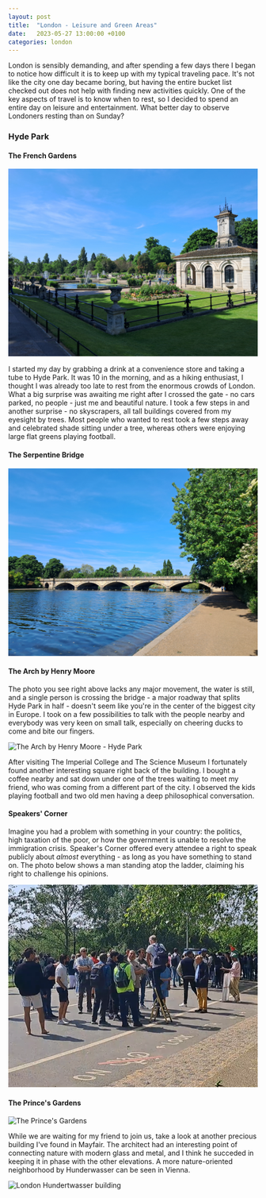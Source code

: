 ```yaml
---
layout: post
title:  "London - Leisure and Green Areas"
date:   2023-05-27 13:00:00 +0100
categories: london
---
```


London is sensibly demanding, and after spending a few days there I began to notice how difficult it is to keep up with my typical traveling pace. It's not like the city one day became boring, but having the entire bucket list checked out does not help with finding new activities quickly. One of the key aspects of travel is to know when to rest, so I decided to spend an entire day on leisure and entertainment. What better day to observe Londoners resting than on Sunday?

### Hyde Park

#### The French Gardens

<img src="/assets/images/london_leisure_and_green_areas/the_french_gardens.jpg" alt="The French Gardens." width="800"/> 

I started my day by grabbing a drink at a convenience store and taking a tube to Hyde Park. It was 10 in the morning, and as a hiking enthusiast, I thought I was already too late to rest from the enormous crowds of London. What a big surprise was awaiting me right after I crossed the gate -  no cars parked, no people - just me and beautiful nature. I took a few steps in and another surprise - no skyscrapers, all tall buildings covered from my eyesight by trees. Most people who wanted to rest took a few steps away and celebrated shade sitting under a tree, whereas others were enjoying large flat greens playing football. 

#### The Serpentine Bridge

![The Serpentine Bridge - Main Bridge of Hyde Park](/assets/images/london_leisure_and_green_areas/the_serpentine_bridge.jpg)

#### The Arch by Henry Moore

The photo you see right above lacks any major movement, the water is still, and a single person is crossing the bridge - a major roadway that splits Hyde Park in half - doesn't seem like you're in the center of the biggest city in Europe. I took on a few possibilities to talk with the people nearby and everybody was very keen on small talk, especially on cheering ducks to come and bite our fingers.

![The Arch by Henry Moore - Hyde Park](/assets/images/london_leisure_and_green_areas/the_arch.jpg)

After visiting The Imperial College and The Science Museum I fortunately found another interesting square right back of the building. I bought a coffee nearby and sat down under one of the trees waiting to meet my friend, who was coming from a different part of the city. I observed the kids playing football and two old men having a deep philosophical conversation.

#### Speakers' Corner

Imagine you had a problem with something in your country: the politics, high taxation of the poor, or how the government is unable to resolve the immigration crisis. Speaker's Corner offered every attendee a right to speak publicly about *almost* everything - as long as you have something to stand on. The photo below shows a man standing atop the ladder, claiming his right to challenge his opinions.

![Man standing on the speakers corner](/assets/images/london_leisure_and_green_areas/speakers_corner.png)

#### The Prince's Gardens

![The Prince's Gardens](/assets/images/london_leisure_and_green_areas/princes_gardens.png)

While we are waiting for my friend to join us, take a look at another precious building I've found in Mayfair. The architect had an interesting point of connecting nature with modern glass and metal, and I think he succeded in keeping it in phase with the other elevations. A more nature-oriented neighborhood by Hunderwasser can be seen in Vienna.

![London Hundertwasser building](/assets/images/london_leisure_and_green_areas/london_hundertwasser.jpg)
